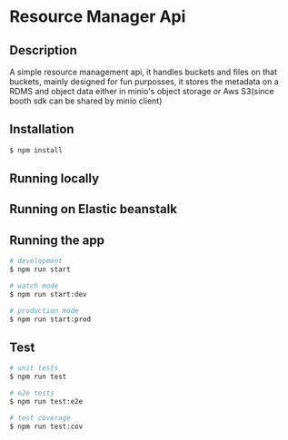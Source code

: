 # Resource Manager Api

## Description

A simple resource management api, it handles buckets and files on that buckets, mainly designed for fun purposses, it stores the metadata on a RDMS and object data either in minio's object storage or Aws S3(since booth sdk can be shared by minio client)


## Installation

```bash
$ npm install
```

## Running locally

## Running on Elastic beanstalk

## Running the app

```bash
# development
$ npm run start

# watch mode
$ npm run start:dev

# production mode
$ npm run start:prod
```

## Test

```bash
# unit tests
$ npm run test

# e2e tests
$ npm run test:e2e

# test coverage
$ npm run test:cov
```